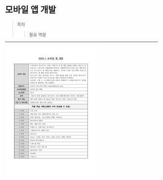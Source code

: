 모바일 앱 개발
==============
>목차
>  >필요 역량
>  >  
>  >  >
- - -
<img src="mobilAppReport.jpg.jpg" width="60%" alt="report"></img>
